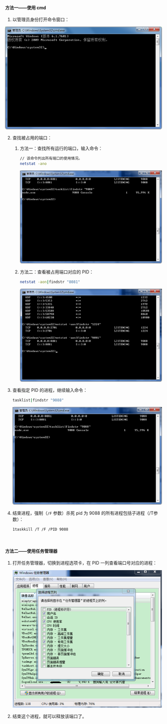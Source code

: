 #### 方法一——使用 cmd

1. 以管理员身份打开命令窗口：

![](./assets/1.png)

2. 查找被占用的端口：

   1. 方法一：查找所有运行的端口，输入命令：

      ```sh
      // 该命令列出所有端口的使用情况。
      netstat -ano
      ```

      ![](./assets/2.png)

   2. 方法二：查看被占用端口对应的 PID：

      ```sh
      netstat -aon|findstr "8081"
      ```

      ![](./assets/3.png)

3. 查看指定 PID 的进程，继续输入命令：

   ```sh
   tasklist|findstr "9088"
   ```

   ![](./assets/4.png)

4. 结束进程，强制（`/F` 参数）杀死 pid 为 9088 的所有进程包括子进程（/T参数）：

   ```sh
   1taskkill /T /F /PID 9088 
   ```

   <br>

#### 方法二——使用任务管理器

1. 打开任务管理器，切换到进程选项卡，在 PID 一列查看端口号对应的进程：

   ![](./assets/5.png)

2. 结束这个进程，就可以释放该端口了。

<br>